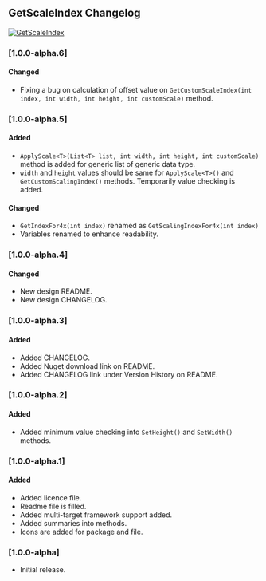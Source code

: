 ## GetScaleIndex Changelog
[![GetScaleIndex](https://img.shields.io/nuget/v/GetScaleIndex.svg)](https://www.nuget.org/packages/GetScaleIndex/)

<!--
### [Unreleased]

#### Added

#### Changed

#### Removed
-->

### [1.0.0-alpha.6]
#### Changed
* Fixing a bug on calculation of offset value on `GetCustomScaleIndex(int index, int width, int height, int customScale)` method.

### [1.0.0-alpha.5]
#### Added
* `ApplyScale<T>(List<T> list, int width, int height, int customScale)` method is added for generic list of generic data type.
* `width` and `height` values should be same for `ApplyScale<T>()` and `GetCustomScalingIndex()` methods. Temporarily value checking is added.

#### Changed
* `GetIndexFor4x(int index)` renamed as `GetScalingIndexFor4x(int index)`
* Variables renamed to enhance readability.

### [1.0.0-alpha.4]
#### Changed
* New design README.
* New design CHANGELOG.

### [1.0.0-alpha.3]
#### Added
* Added CHANGELOG.
* Added Nuget download link on README.
* Added CHANGELOG link under Version History on README.

### [1.0.0-alpha.2]
#### Added
* Added minimum value checking into `SetHeight()` and `SetWidth()` methods. 

### [1.0.0-alpha.1]
#### Added
* Added licence file.
* Readme file is filled.
* Added multi-target framework support added.
* Added summaries into methods.
* Icons are added for package and file.

### [1.0.0-alpha]
* Initial release. 
